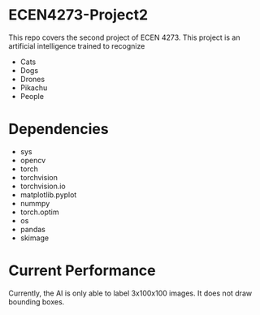 # ECEN4273-Project2
This repo covers the second project of ECEN 4273. This project is an artificial intelligence trained to recognize
 - Cats
 - Dogs
 - Drones
 - Pikachu
 - People
 
# Dependencies
 - sys
 - opencv
 - torch
 - torchvision
 - torchvision.io
 - matplotlib.pyplot
 - nummpy
 - torch.optim
 - os
 - pandas
 - skimage

# Current Performance
Currently, the AI is only able to label 3x100x100 images. It does not draw bounding boxes.
